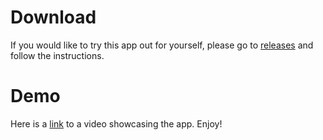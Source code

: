 <h1>Download</h1>

<p>If you would like to try this app out for yourself, 
please go to <a href="https://github.com/ilin117/ClockIn_ClockOut/releases/tag/v1.0.0">releases</a>
and follow the instructions.</p>

<h1>Demo</h1>
<p>Here is a <a href="https://youtu.be/gQOtDcVuNRk">link</a> to a video showcasing the app. Enjoy!</p>
